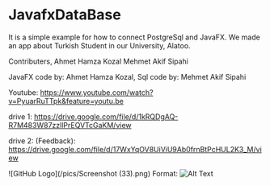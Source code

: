 # JavafxDataBase
It is a simple example for how to connect PostgreSql and JavaFX. We made an app about Turkish Student in our University, Alatoo.

Contributers,
Ahmet Hamza Kozal
Mehmet Akif Sipahi

JavaFX code by: Ahmet Hamza Kozal,
Sql code by: Mehmet Akif Sipahi


Youtube: https://www.youtube.com/watch?v=PyuarRuTTpk&feature=youtu.be

drive 1: https://drive.google.com/file/d/1kRQDgAQ-R7M483W87zzllPrEQVTcGaKM/view

drive 2: (Feedback): https://drive.google.com/file/d/17WxYqOV8UiViU9Ab0frnBtPcHUL2K3_M/view

![GitHub Logo](/pics/Screenshot (33).png)
Format: ![Alt Text](url)
